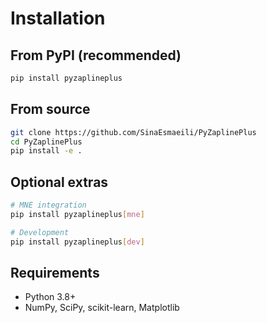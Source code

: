 # Installation

## From PyPI (recommended)

```bash
pip install pyzaplineplus
```

## From source

```bash
git clone https://github.com/SinaEsmaeili/PyZaplinePlus
cd PyZaplinePlus
pip install -e .
```

## Optional extras

```bash
# MNE integration
pip install pyzaplineplus[mne]

# Development
pip install pyzaplineplus[dev]
```

## Requirements

- Python 3.8+
- NumPy, SciPy, scikit-learn, Matplotlib

